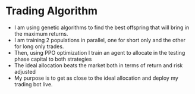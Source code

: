 # Trading Algorithm

- I am using genetic algorithms to find the best offspring that will bring in the maximum returns.
- I am training 2 populations in parallel, one for short only and the other for long only trades.
- Then, using PPO optimization I train an agent to allocate in the testing phase capital to both strategies
- The ideal allocation beats the market both in terms of return and risk adjusted
- My purpose is to get as close to the ideal allocation and deploy my trading bot live.